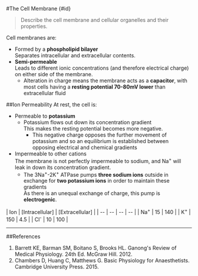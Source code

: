 #The Cell Membrane {#id}
> Describe the cell membrane and cellular organelles and their properties.

Cell membranes are:
* Formed by a **phospholipid bilayer**  
Separates intracellular and extracellular contents.
* **Semi-permeable**  
Leads to different ionic concentrations (and therefore electrical charge) on either side of the membrane.
    * Alteration in charge means the membrane acts as a **capacitor**, with most cells having a **resting potential 70-80mV lower** than extracellular fluid

##Ion Permeability
At rest, the cell is:
* Permeable to **potassium**
    * Potassium flows out down its concentration gradient  
    This makes the resting potential becomes more negative.
        * This negative charge opposes the further movement of potassium and so an equilibrium is established between opposing electrical and chemical gradients
* Impermeable to other cations  
The membrane is not perfectly impermeable to sodium, and Na<sup>+</sup> will leak in down its concentration gradient.
    * The 3Na<sup>+</sup>-2K<sup>+</sup> ATPase pumps **three sodium ions** outside in exchange for **two potassium ions** in order to maintain these gradients  
    As there is an unequal exchange of charge, this pump is **electrogenic**.

| Ion | [Intracellular] | [Extracellular] | 
| -- | -- | -- | -- |
| Na<sup>+</sup> | 15 | 140 |
| K<sup>+</sup> | 150 | 4.5 |
| Cl<sup>-</sup> | 10 | 100 |

---
##References
1. Barrett KE, Barman SM, Boitano S, Brooks HL. Ganong's Review of Medical Physiology. 24th Ed. McGraw Hill. 2012.
2. Chambers D, Huang C, Matthews G. Basic Physiology for Anaesthetists. Cambridge University Press. 2015.